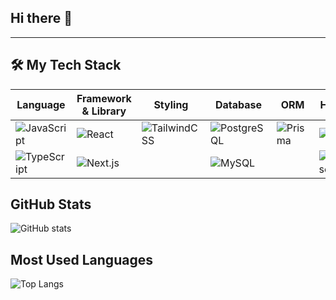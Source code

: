 ## Hi there 👋

<!--
**fento2/fento2** is a ✨ _special_ ✨ repository because its `README.md` (this file) appears on your GitHub profile.

Here are some ideas to get you started:

- 🔭 I’m currently working on ...
- 🌱 I’m currently learning ...
- 👯 I’m looking to collaborate on ...
- 🤔 I’m looking for help with ...
- 💬 Ask me about ...
- 📫 How to reach me: ...
- 😄 Pronouns: ...
- ⚡ Fun fact: ...
-->


---

## 🛠 My Tech Stack

| Language | Framework & Library | Styling | Database | ORM | Hosting |
|----------|---------------------|---------|----------|-----|---------|
| ![JavaScript](https://img.shields.io/badge/JavaScript-F7DF1E?style=for-the-badge&logo=javascript&logoColor=black) | ![React](https://img.shields.io/badge/React-20232A?style=for-the-badge&logo=react&logoColor=61DAFB) | ![TailwindCSS](https://img.shields.io/badge/Tailwind_CSS-38B2AC?style=for-the-badge&logo=tailwind-css&logoColor=white) | ![PostgreSQL](https://img.shields.io/badge/PostgreSQL-316192?style=for-the-badge&logo=postgresql&logoColor=white) | ![Prisma](https://img.shields.io/badge/Prisma-2D3748?style=for-the-badge&logo=prisma&logoColor=white) | ![Vercel](https://img.shields.io/badge/Vercel-000000?style=for-the-badge&logo=vercel&logoColor=white) |
| ![TypeScript](https://img.shields.io/badge/TypeScript-007ACC?style=for-the-badge&logo=typescript&logoColor=white) | ![Next.js](https://img.shields.io/badge/Next.js-black?style=for-the-badge&logo=next.js&logoColor=white) | | ![MySQL](https://img.shields.io/badge/MySQL-005C84?style=for-the-badge&logo=mysql&logoColor=white) |  | ![Firebase](https://img.shields.io/badge/Firebase-039BE5?style=for-the-badge&logo=firebase) |


##  GitHub Stats
![GitHub stats](https://github-readme-stats.vercel.app/api?username=fento2&show_icons=true&theme=tokyonight)

##  Most Used Languages
![Top Langs](https://github-readme-stats.vercel.app/api/top-langs/?username=fento2&layout=compact&theme=tokyonight)
